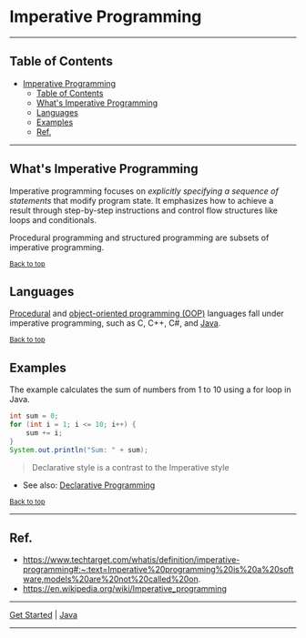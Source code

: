 # Imperative Programming

---

## Table of Contents
<!-- TOC -->
* [Imperative Programming](#imperative-programming)
  * [Table of Contents](#table-of-contents)
  * [What's Imperative Programming](#whats-imperative-programming)
  * [Languages](#languages)
  * [Examples](#examples)
  * [Ref.](#ref)
<!-- TOC -->

---

## What's Imperative Programming

Imperative programming focuses on *explicitly specifying a sequence of statements* that modify program state. It emphasizes how to achieve a result through step-by-step instructions and control flow structures like loops and conditionals. 

Procedural programming and structured programming are subsets of imperative programming.

<sub>[Back to top](#table-of-contents)</sub>

## Languages

[Procedural](procedural/procedural.md) and [object-oriented programming (OOP)](procedural/structured/object-oriented.md) languages fall under imperative programming, such as C, C++, C#, and [Java](../../languages/java).


<sub>[Back to top](#table-of-contents)</sub>

## Examples

The example calculates the sum of numbers from 1 to 10 using a for loop in Java.

```java
int sum = 0;
for (int i = 1; i <= 10; i++) {
    sum += i;
}
System.out.println("Sum: " + sum);
```

> Declarative style is a contrast to the Imperative style

- See also: [Declarative Programming]()

<sub>[Back to top](#table-of-contents)</sub>


---

## Ref.

- https://www.techtarget.com/whatis/definition/imperative-programming#:~:text=Imperative%20programming%20is%20a%20software,models%20are%20not%20called%20on.
- https://en.wikipedia.org/wiki/Imperative_programming

___

[Get Started](../../../../get-started.md#paradigms) |
[Java](../../languages/java/java.md#whats-oop)

---